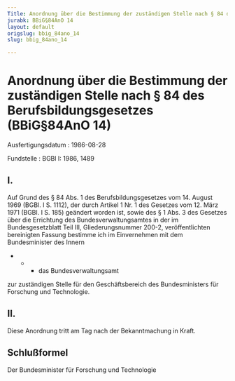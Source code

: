```yaml
---
Title: Anordnung über die Bestimmung der zuständigen Stelle nach § 84 des Berufsbildungsgesetzes
jurabk: BBiG§84AnO 14
layout: default
origslug: bbig_84ano_14
slug: bbig_84ano_14

---
```


# Anordnung über die Bestimmung der zuständigen Stelle nach § 84 des Berufsbildungsgesetzes (BBiG§84AnO 14)

Ausfertigungsdatum
:   1986-08-28

Fundstelle
:   BGBl I: 1986, 1489



## I.

Auf Grund des § 84 Abs. 1 des Berufsbildungsgesetzes vom 14. August 1969 (BGBl. I S. 1112), der durch Artikel 1 Nr. 1 des Gesetzes vom 12. März 1971 (BGBl. I S. 185) geändert worden ist, sowie des § 1 Abs. 3 des Gesetzes über die Errichtung des Bundesverwaltungsamtes in der im Bundesgesetzblatt Teil III, Gliederungsnummer 200-2, veröffentlichten bereinigten Fassung bestimme ich im Einvernehmen mit dem Bundesminister des Innern

*
    *
        *   das Bundesverwaltungsamt









zur zuständigen Stelle für den Geschäftsbereich des Bundesministers für Forschung und Technologie.


## II.

Diese Anordnung tritt am Tag nach der Bekanntmachung in Kraft.


## Schlußformel

Der Bundesminister für Forschung und Technologie

